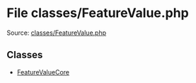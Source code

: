 File classes/FeatureValue.php
=========

Source: [classes/FeatureValue.php](https://github.com/PrestaShop/PrestaShop/blob/1.6.0.5/classes/FeatureValue.php)


Classes
-------

* [FeatureValueCore](class.FeatureValueCore.md)

